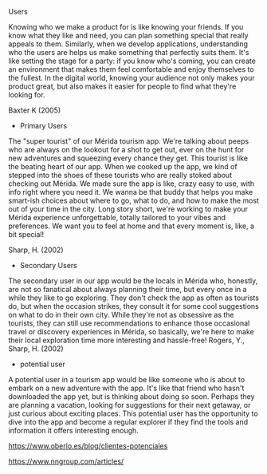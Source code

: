 Users

Knowing who we make a product for is like knowing your friends. If you know what they like and need, you can plan something special that really appeals to them. Similarly, when we develop applications, understanding who the users are helps us make something that perfectly suits them. It's like setting the stage for a party: if you know who's coming, you can create an environment that makes them feel comfortable and enjoy themselves to the fullest. In the digital world, knowing your audience not only makes your product great, but also makes it easier for people to find what they're looking for.

 Baxter K (2005)

+ Primary Users

The "super tourist" of our Mérida tourism app. We're talking about peeps who are always on the lookout for a shot to get out, ever on the hunt for new adventures and squeezing every chance they get. This tourist is like the beating heart of our app.
When we cooked up the app, we kind of stepped into the shoes of these tourists who are really stoked about checking out Mérida. We made sure the app is like, crazy easy to use, with info right where you need it. We wanna be that buddy that helps you make smart-ish choices about where to go, what to do, and how to make the most out of your time in the city. Long story short, we're working to make your Mérida experience unforgettable, totally tailored to your vibes and preferences. We want you to feel at home and that every moment is, like, a bit special!

Sharp, H. (2002)

+ Secondary Users

The secondary user in our app would be the locals in Mérida who, honestly, are not so fanatical about always planning their time, but every once in a while they like to go exploring. They don't check the app as often as tourists do, but when the occasion strikes, they consult it for some cool suggestions on what to do in their own city. While they're not as obsessive as the tourists, they can still use recommendations to enhance those occasional travel or discovery experiences in Mérida, so basically, we're here to make their local exploration time more interesting and hassle-free!
 Rogers, Y., Sharp, H. (2002)

+ potential user

A potential user in a tourism app would be like someone who is about to embark on a new adventure with the app. It's like that friend who hasn't downloaded the app yet, but is thinking about doing so soon. Perhaps they are planning a vacation, looking for suggestions for their next getaway, or just curious about exciting places. This potential user has the opportunity to dive into the app and become a regular explorer if they find the tools and information it offers interesting enough.

https://www.oberlo.es/blog/clientes-potenciales

https://www.nngroup.com/articles/

